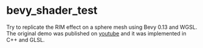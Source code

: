# bevy_shader_test

Try to replicate the RIM effect on a sphere mesh using Bevy 0.13 and WGSL. The original demo was published on [youtube](https://www.youtube.com/watch?v=SiCNFMhDZ1o) and it was implemented in C++ and GLSL.
